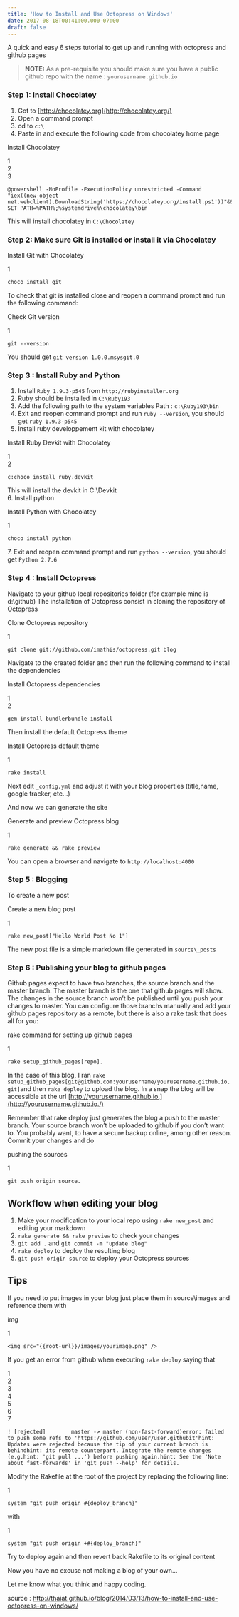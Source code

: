 ```yaml
---
title: 'How to Install and Use Octopress on Windows'
date: 2017-08-18T00:41:00.000-07:00
draft: false
---
```


A quick and easy 6 steps tutorial to get up and running with octopress and github pages

> **NOTE:** As a pre-requisite you should make sure you have a public github repo with the name : `yourusername.github.io`

### Step 1: Install Chocolatey

1.  Got to [http://chocolatey.org](http://chocolatey.org/)
2.  Open a command prompt
3.  cd to `c:\`
4.  Paste in and execute the following code from chocolatey home page

  

Install Chocolatey

1  
2  
3  

    @powershell -NoProfile -ExecutionPolicy unrestricted -Command "iex((new-object net.webclient).DownloadString('https://chocolatey.org/install.ps1'))"&& SET PATH=%PATH%;%systemdrive%\chocolatey\bin

  

This will install chocolatey in `C:\Chocolatey`

### Step 2: Make sure Git is installed or install it via Chocolatey

  

Install Git with Chocolatey

1  

    choco install git

  

To check that git is installed close and reopen a command prompt and run the following command:

  

Check Git version

1  

    git --version

  

You should get `git version 1.0.0.msysgit.0`

### Step 3 : Install Ruby and Python

1.  Install `Ruby 1.9.3-p545` from `http://rubyinstaller.org`
2.  Ruby should be installed in `C:\Ruby193`
3.  Add the following path to the system variables Path : `c:\Ruby193\bin`
4.  Exit and reopen command prompt and run `ruby --version`, you should get `ruby 1.9.3-p545`
5.  Install ruby developpement kit with chocolatey

  

Install Ruby Devkit with Chocolatey

1  
2  

    c:choco install ruby.devkit

  

This will install the devkit in C:\\Devkit  
6\. Install python

  

Install Python with Chocolatey

1  

    choco install python

  

7\. Exit and reopen command prompt and run `python --version`, you should get `Python 2.7.6`

### Step 4 : Install Octopress

Navigate to your github local repositories folder (for example mine is d:\\github) The installation of Octopress consist in cloning the repository of Octopress

  

Clone Octopress repository

1  

    git clone git://github.com/imathis/octopress.git blog

  

Navigate to the created folder and then run the following command to install the dependencies

  

Install Octopress dependencies

1  
2  

    gem install bundlerbundle install

  

Then install the default Octopress theme

  

Install Octopress default theme

1  

    rake install

  

Next edit `_config.yml` and adjust it with your blog properties (title,name, google tracker, etc…)

And now we can generate the site

  

Generate and preview Octopress blog

1  

    rake generate && rake preview

  

You can open a browser and navigate to `http://localhost:4000`

### Step 5 : Blogging

To create a new post

  

Create a new blog post

1  

    rake new_post["Hello World Post No 1"]

  

The new post file is a simple markdown file generated in `source\_posts`

### Step 6 : Publishing your blog to github pages

Github pages expect to have two branches, the source branch and the master branch. The master branch is the one that github pages will show. The changes in the source branch won’t be published until you push your changes to master. You can configure those branchs manually and add your github pages repository as a remote, but there is also a rake task that does all for you:

  

rake command for setting up github pages

1  

    rake setup_github_pages[repo].

  

In the case of this blog, I ran `rake setup_github_pages[git@github.com:yourusername/yourusername.github.io.git]`and then `rake deploy` to upload the blog. In a snap the blog will be accessible at the url [http://yourusername.github.io.](http://yourusername.github.io./)

Remember that rake deploy just generates the blog a push to the master branch. Your source branch won’t be uploaded to github if you don’t want to. You probably want, to have a secure backup online, among other reason. Commit your changes and do

  

pushing the sources

1  

    git push origin source.

  

Workflow when editing your blog
-------------------------------

1.  Make your modification to your local repo using `rake new_post` and editing your markdown
2.  `rake generate && rake preview` to check your changes
3.  `git add .` and `git commit -m "update blog"`
4.  `rake deploy` to deploy the resulting blog
5.  `git push origin source` to deploy your Octopress sources

Tips
----

If you need to put images in your blog just place them in source\\images and reference them with

  

img

1  

    <img src="{{root-url}}/images/yourimage.png" />

  

If you get an error from github when executing `rake deploy` saying that

  

1  
2  
3  
4  
5  
6  
7  

    ! [rejected]        master -> master (non-fast-forward)error: failed to push some refs to 'https://github.com/user/user.githubit'hint: Updates were rejected because the tip of your current branch is behindhint: its remote counterpart. Integrate the remote changes (e.g.hint: 'git pull ...') before pushing again.hint: See the 'Note about fast-forwards' in 'git push --help' for details.

  

Modify the Rakefile at the root of the project by replacing the following line:

  

1  

    system "git push origin #{deploy_branch}"

  

with

  

1  

    system "git push origin +#{deploy_branch}"

  

Try to deploy again and then revert back Rakefile to its original content

Now you have no excuse not making a blog of your own…

Let me know what you think and happy coding.  
  
source : http://thaiat.github.io/blog/2014/03/13/how-to-install-and-use-octopress-on-windows/